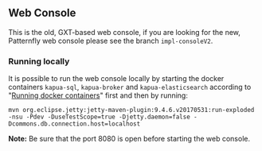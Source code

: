 ## Web Console

This is the old, GXT-based web console, if you are looking for the new, Patternfly web console
please see the branch `impl-consoleV2`.

### Running locally

It is possible to run the web console locally by starting the docker containers `kapua-sql`, `kapua-broker` and `kapua-elasticsearch` according to "[Running docker containers](../assembly/README.md#run)" first and then by running:


    mvn org.eclipse.jetty:jetty-maven-plugin:9.4.6.v20170531:run-exploded -nsu -Pdev -DuseTestScope=true -Djetty.daemon=false -Dcommons.db.connection.host=localhost

**Note:** Be sure that the port 8080 is open before starting the web console.

